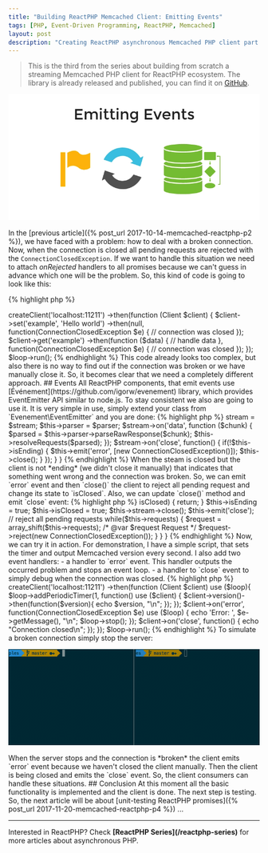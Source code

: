 ```yaml
---
title: "Building ReactPHP Memcached Client: Emitting Events"
tags: [PHP, Event-Driven Programming, ReactPHP, Memcached]
layout: post
description: "Creating ReactPHP asynchronous Memcached PHP client part 3: emitting events"
---
```


>This is the third from the series about building from scratch a streaming Memcached PHP client for ReactPHP ecosystem. The library is already released and published, you can find it on [GitHub](https://github.com/seregazhuk/php-react-memcached).


<p class="text-center image">
    <img src="/assets/images/posts/reactphp-memcached/logo3.png" alt="logo" class="">
</p>

In the [previous article]({% post_url 2017-10-14-memcached-reactphp-p2 %}), we have faced with a problem: how to deal with a broken connection. Now, when the connection is closed all pending requests are rejected with the `ConnectionClosedException`. If we want to handle this situation we need to attach *onRejected* handlers to all promises because we can't guess in advance which one will be the problem. So, this kind of code is going to look like this:

{% highlight php %}
<?php

$factory
    ->createClient('localhost:11211')
    ->then(function (Client $client) {
        $client->set('example', 'Hello world')
            ->then(null, function(ConnectionClosedException $e) {
                // connection was closed
            });

        $client->get('example')
            ->then(function ($data) {
                // handle data
            }, function(ConnectionClosedException $e) {
                // connection was closed
            });
});

$loop->run();
{% endhighlight %}

This code already looks too complex, but also there is no way to find out if the connection was broken or we have manually close it. So, it becomes clear that we need a completely different approach.

## Events
All ReactPHP components, that emit events use [Événement](https://github.com/igorw/evenement) library, which provides EventEmitter API similar to node.js. To stay consistent we also are going to use it. It is very simple in use, simply extend your class from `Evenement\EventEmitter` and you are done:

{% highlight php %}
<?php

// ...
 
use Evenement\EventEmitter;

// ... 

class Client extends EventEmitter
{
    // ...
}
{% endhighlight %}

Now we can call `emit()` method on the client to emit events and `on()` method to attach handlers to these events. First of all let's update the client constructor, where we attach handlers to the stream and attach a handler to `close` event of the stream:

{% highlight php %}
<?php

class Client 
{
    /**
     * @param DuplexStreamInterface $stream
     * @param Parser $parser
     */
    public function __construct(DuplexStreamInterface $stream, Parser $parser)
    {
        $this->stream = $stream;
        $this->parser = $parser;

        $stream->on('data', function ($chunk) {
            $parsed = $this->parser->parseRawResponse($chunk);
            $this->resolveRequests($parsed);
        });

        $stream->on('close', function() {
            if(!$this->isEnding) {
                $this->emit('error', [new ConnectionClosedException()]);
                $this->close();
            }
        });
    }
}
{% endhighlight %}

When the steam is closed but the client is not *ending* (we didn't close it manually) that indicates that something went wrong and the connection was broken. So, we can emit `error` event and then `close()` the client to reject all pending request and change its state to `isClosed`. Also, we can update `close()` method and emit `close` event:

{% highlight php %}
<?php

class Client 
{
    // ...

    /**
     * Forces closing the connection and rejects all pending requests
     */
    public function close()
    {
        if ($this->isClosed) {
            return;
        }

        $this->isEnding = true;
        $this->isClosed = true;

        $this->stream->close();
        $this->emit('close');

        // reject all pending requests
        while($this->requests) {
            $request = array_shift($this->requests);
            /* @var $request Request */
            $request->reject(new ConnectionClosedException());
        }
    }
}
{% endhighlight %}

Now, we can try it in action. For demonstration, I have a simple script, that sets the timer and output Memcached version every second. I also add two event handlers:

- a handler to `error` event. This handler outputs the occurred problem and stops an event loop. 
- a handler to `close` event to simply debug when the connection was closed.

{% highlight php %}
<?php

$loop = React\EventLoop\Factory::create();
$factory = new Factory($loop);

$factory
    ->createClient('localhost:11211')
    ->then(function (Client $client) use ($loop){
        $loop->addPeriodicTimer(1, function() use ($client) {
            $client->version()->then(function($version){
                echo $version, "\n";
            });
        });

        $client->on('error', function(ConnectionClosedException $e) use ($loop) {
            echo 'Error: ', $e->getMessage(), "\n";
            $loop->stop();
        });

        $client->on('close', function() {
            echo "Connection closed\n";
        });
    });

$loop->run();
{% endhighlight %}

To simulate a broken connection simply stop the server:

<p class="">
    <img src="/assets/images/posts/reactphp-memcached/events.gif" alt="events" class="">
</p>

When the server stops and the connection is *broken* the client emits `error` event because we haven't closed the client manually. Then the client is being closed and emits the `close` event. So, the client consumers can handle these situations.

## Conclusion

At this moment all the basic functionality is implemented and the client is done. The next step is testing. So, the next article will be about [unit-testing ReactPHP promises]({% post_url 2017-11-20-memcached-reactphp-p4 %}) ...

<hr>

Interested in ReactPHP? Check <strong>[ReactPHP Series](/reactphp-series)</strong> for more articles about asynchronous PHP.

